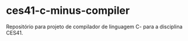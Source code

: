 # ces41-c-minus-compiler
Repositório para projeto de compilador de linguagem C- para a disciplina CES41.
